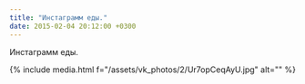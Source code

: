 ```yaml
---
title: "Инстаграмм еды."
date: 2015-02-04 20:12:00 +0300
---
```


Инстаграмм еды.

{% include media.html f="/assets/vk_photos/2/Ur7opCeqAyU.jpg" alt="" %}
